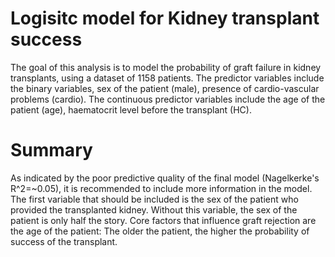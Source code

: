# Logisitc model for Kidney transplant success

The goal of this analysis is to model the probability of graft failure in kidney transplants, using a dataset of 1158 patients. The predictor variables include the binary variables, sex of the patient (male), presence of cardio-vascular problems (cardio). The continuous predictor variables include the age of the patient (age), haematocrit level before the transplant (HC).

# Summary

As indicated by the poor predictive quality of the final model (Nagelkerke's R^2=~0.05), it is recommended to include more information in the model. The first variable that should be included is the sex of the patient who provided the transplanted kidney. Without this variable, the sex of the patient is only half the story.
Core factors that influence graft rejection are the age of the patient: The older the patient, the higher the probability of success of the transplant. 
